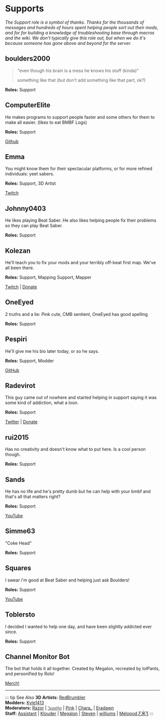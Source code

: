 # Supports
_The Support role is a symbol of thanks. Thanks for the thousands of messages and hundreds of hours spent helping people
sort out their mods, and for for building a knowledge of troubleshooting base through macros and the wiki. We don't typically
give this role out, but when we do it's because someone has gone above and beyond for the server._

## boulders2000
> "even though his brain is a mess he knows his stuff (kinda)"
>
> something like that (but don't add something like that part, ok?)

**Roles:** Support

## ComputerElite
He makes programs to support people faster and some others for them to make all easier. (likes to eat BMBF Logs)

**Roles:** Support

[Github](https://github.com/ComputerElite/)

## Emma
You might know them for their spectacular platforms, or for more refined individuals: yeet sabers.

**Roles:** Support, 3D Artist

[Twitch](https://www.twitch.tv/therealkleinba)

## Johnny0403
He likes playing Beat Saber. He also likes helping people fix their problems so they can play Beat Saber.

**Roles:** Support

## Kolezan
He'll teach you to fix your mods and your terribly off-beat first map. We've all been there.

**Roles:** Support, Mapping Support, Mapper

[Twitch](https://www.twitch.tv/kolezan) | [Donate](https://paypal.me/kolezan)

## OneEyed
2 truths and a lie: Pink cute, CMB sentient, OneEyed has good spelling

**Roles:** Support

## Pespiri
He'll give me his bio later today, or so he says.

**Roles:** Support, Modder

[GitHub](https://github.com/pespiri)

## Radevirot
This guy came out of nowhere and started helping in support saying it was some kind of addiction, what a loon.

**Roles:** Support

[Twitter](https://twitter.com/Radevirot) | [Donate](paypal.me/Radevirot)

## rui2015
Has no creativity and doesn't know what to put here. Is a cool person though.

**Roles:** Support

## Sands
He has no life and he's pretty dumb but he can help with your bmbf and that's all that matters right?

**Roles:** Support

[YouTube](https://www.youtube.com/channel/UCiZEAQOgVABYs1-u3psPezg)

## Simme63
"Coke Head"

**Roles:** Support

## Squares
I swear i'm good at Beat Saber and helping just ask Boulders!

**Roles:** Support

[YouTube](https://www.youtube.com/channel/UCaQ7PLj4AqGHZnqQVjc_XBQ)

## Toblersto
I decided I wanted to help one day, and have been slightly addicted ever since.

**Roles:** Support

## Channel Monitor Bot
The bot that holds it all together.
Created by Megalon, recreated by lolPants, and personified by Rolo!

[Merch!](https://www.redbubble.com/people/megalon-gaming/portfolio)

---

::: tip See Also
**3D Artists:** [RedBrumbler](./3d-artists.md#redbrumbler)  
**Modders:** [Kyle1413](./modders.md#kyle1413)  
**Moderators:** [Razor](./moderators.md#razor) | [𝔍𝔢𝔫𝔫𝔦𝔣𝔢𝔯](./moderators.md#jennifer) | [Pink](./moderators.md#pink)
  | [Chara_](./moderators.md#chara) | [Eradawn](./moderators.md#eradawn)  
**Staff:** [Assistant](./staff.md#assistant) | [Klouder](./staff.md#klouder-retired) | [Megalon](./staff.md#megalon)
  | [Steven](./staff.md#steven-🎀) | [williums](./staff.md#williums) | [Melopod ƸӜƷ](./staff.md#melopod-ƹжʒ)
:::
